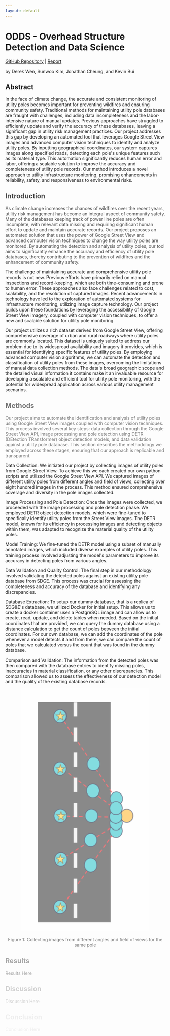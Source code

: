 ```yaml
---
layout: default
---
```


<style>
@keyframes fadeIn {
    from { opacity: 0; }
    to { opacity: 1; }
}

.fade-in-text-1, .fade-in-text-2, .fade-in-text-3, .fade-in-text-4, 
.fade-in-text-5, .fade-in-text-6, .fade-in-text-7, .fade-in-text-8 {
    opacity: 0;
    animation: fadeIn 2s ease-in-out forwards;
}

.fade-in-text-2 {
    animation-delay: 0.25s;
}

.fade-in-text-3 {
    animation-delay: 0.5s;
}

.fade-in-text-4 {
    animation-delay: 1s;
}

.fade-in-text-5 {
    animation-delay: 1.25s;
}

.fade-in-text-6 {
    animation-delay: 1.5s;
}

.fade-in-text-7 {
    animation-delay: 1.75s;
}

.fade-in-text-8 {
    animation-delay: 2s;
}
</style>

<h1 class="fade-in-text-1">ODDS - Overhead Structure Detection and Data Science</h1>
<p class="fade-in-text-2"><a href="https://github.com/jcheung4/DSC180B">GitHub Repository</a> | <a href="https://github.com/jcheung4/DSC180B">Report</a></p>
<p class="fade-in-text-2">by Derek Wen, Sunwoo Kim, Jonathan Cheung, and Kevin Bui</p>

<h2 class="fade-in-text-3">Abstract</h2>
<p class="fade-in-text-3">
In the face of climate change, the accurate and consistent monitoring of utility poles becomes important for preventing wildfires and ensuring community safety. Traditional methods for maintaining utility pole databases are fraught with challenges, including data incompleteness and the labor-intensive nature of manual updates. Previous approaches have struggled to efficiently update and verify the accuracy of these databases, leaving a significant gap in utility risk management practices. Our project addresses this gap by developing an automated tool that leverages Google Street View images and advanced computer vision techniques to identify and analyze utility poles. By inputting geographical coordinates, our system captures images along specified roads, detecting each pole's unique features such as its material type. This automation significantly reduces human error and labor, offering a scalable solution to improve the accuracy and completeness of utility pole records. Our method introduces a novel approach to utility infrastructure monitoring, promising enhancements in reliability, safety, and responsiveness to environmental risks.
</p>

<h2 class="fade-in-text-4">Introduction</h2>
<p class="fade-in-text-4">
As climate change increases the chances of wildfires over the recent years, utility risk management has become an integral aspect of community safety. Many of the databases keeping track of power line poles are often incomplete, with relevant data missing and requiring significant human effort to update and maintain accurate records. Our project proposes an automated solution that uses the power of Google Street View and advanced computer vision techniques to change the way utility poles are monitored. By automating the detection and analysis of utility poles, our tool aims to significantly enhance the accuracy and efficiency of utility pole databases, thereby contributing to the prevention of wildfires and the enhancement of community safety.

The challenge of maintaining accurate and comprehensive utility pole records is not new. Previous efforts have primarily relied on manual inspections and record-keeping, which are both time-consuming and prone to human error. These approaches also face challenges related to cost, scalability, and the resolution of captured images. Recent advancements in technology have led to the exploration of automated systems for infrastructure monitoring, utilizing image capture technology. Our project builds upon these foundations by leveraging the accessibility of Google Street View imagery, coupled with computer vision techniques, to offer a new and scalable solution for utility pole monitoring.

Our project utilizes a rich dataset derived from Google Street View, offering comprehensive coverage of urban and rural roadways where utility poles are commonly located. This dataset is uniquely suited to address our problem due to its widespread availability and imagery it provides, which is essential for identifying specific features of utility poles. By employing advanced computer vision algorithms, we can automate the detection and classification of utility poles from these images, overcoming the limitations of manual data collection methods. The data's broad geographic scope and the detailed visual information it contains make it an invaluable resource for developing a scalable and efficient tool for utility pole monitoring, with the potential for widespread application across various utility management scenarios.
</p>

<h2 class="fade-in-text-5">Methods</h2>
<p class="fade-in-text-5">
Our project aims to automate the identification and analysis of utility poles using Google Street View images coupled with computer vision techniques. This process involved several key steps: data collection through the Google Street View API, image processing and pole detection using DETR (DEtection TRansformer) object detection models, and data validation against a utility pole database. This section describes the methodology we employed across these stages, ensuring that our approach is replicable and transparent.

Data Collection: We initiated our project by collecting images of utility poles from Google Street View. To achieve this we each created our own python scripts and utilized the Google Street View API. We captured images of different utility poles from different angles and field of views, collecting over eight hundred images in the process. This method ensured comprehensive coverage and diversity in the pole images collected.

Image Processing and Pole Detection: Once the images were collected, we proceeded with the image processing and pole detection phase. We employed DETR object detection models, which were fine-tuned to specifically identify utility poles from the Street View images. The DETR model, known for its efficiency in processing images and detecting objects within them, was adapted to recognize the material quality of the utility poles.

Model Training: We fine-tuned the DETR model using a subset of manually annotated images, which included diverse examples of utility poles. This training process involved adjusting the model's parameters to improve its accuracy in detecting poles from various angles.

Data Validation and Quality Control: The final step in our methodology involved validating the detected poles against an existing utility pole database from SDGE. This process was crucial for assessing the completeness and accuracy of the database and identifying any discrepancies.

Database Extraction: To setup our dummy database, that is a replica of SDG\&E's database, we utilized Docker for initial setup. This allows us to create a docker container uses a PostgreSQL image and can allow us to create, read, update, and delete tables when needed. Based on the initial coordinates that are provided, we can query the dummy database using a distance calculation to get the count of poles between the initial coordinates. For our own database, we can add the coordinates of the pole whenever a model detects it and from there, we can compare the count of poles that we calculated versus the count that was found in the dummy database. 

Comparison and Validation: The information from the detected poles was then compared with the database entries to identify missing poles, inaccuracies in material classification, or any other discrepancies. This comparison allowed us to assess the effectiveness of our detection model and the quality of the existing database records.
</p>

<div class="fade-in-text-5" style="text-align:center;">
    <img src="images/street_img_collect.png" alt="Descriptive Alt Text" style="width:80%; max-width:600px;">
    <p>Figure 1: Collecting images from different angles and field of views for the same pole</p>
</div>

<h2 class="fade-in-text-6">Results</h2>
<p class="fade-in-text-6">
Results Here
</p>

<h2 class="fade-in-text-7">Discussion</h2>
<p class="fade-in-text-7">
Discussion Here
</p>

<h2 class="fade-in-text-8">Conclusion</h2>
<p class="fade-in-text-8">
Conclusion Here
</p>
